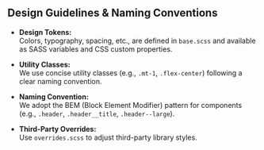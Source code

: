## Design Guidelines & Naming Conventions

- **Design Tokens:**  
  Colors, typography, spacing, etc., are defined in `base.scss` and available as SASS variables and CSS custom properties.

- **Utility Classes:**  
  We use concise utility classes (e.g., `.mt-1`, `.flex-center`) following a clear naming convention.

- **Naming Convention:**  
  We adopt the BEM (Block Element Modifier) pattern for components (e.g., `.header`, `.header__title`, `.header--large`).

- **Third-Party Overrides:**  
  Use `overrides.scss` to adjust third-party library styles.
